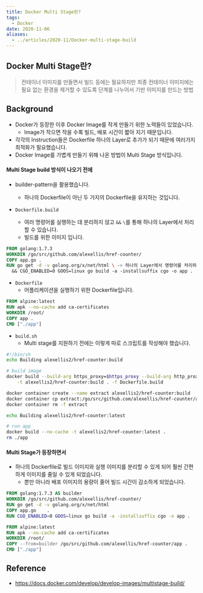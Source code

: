 ```yaml
---
title: Docker Multi Stage란?
tags:
  - Docker
date: 2020-11-06
aliases: 
  - ../articles/2020-11/Docker-multi-stage-build
---
```


## Docker Multi Stage란?
> 컨테이너 이미지를 만들면서 빌드 등에는 필요하지만 최종 컨테이너 이미지에는 필요 없는 환경을 제거할 수 있도록 단계를 나누어서 기반 이미지를 만드는 방법

## Background
- Docker가 등장한 이후 Docker Image를 작게 만들기 위한 노력들이 있었습니다.
    - Image가 작으면 작을 수록 빌드, 배포 시간이 짧아 지기 때문입니다.
- 각각의 Instruction들은 Dockerfile 하나의 Layer로 추가가 되기 때문에 여러가지 최적화가 필요했습니다.
- Docker Image를 가볍게 만들기 위해 나온 방법이 Multi Stage 방식입니다.

#### Multi Stage build 방식이 나오기 전에
- builder-pattern을 활용했습니다.
    - 하나의 Dockerfile이 아닌 두 가지의 Dockerfile을 유지하는 것입니다.

- `Dockerfile.build`
    - 여러 명령어를 실행하는 데 분리하지 않고 `&&` `\`를 통해 하나의 Layer에서 처리할 수 있습니다.
    - 빌드를 위한 이미지 입니다.

```Dockerfile
FROM golang:1.7.3
WORKDIR /go/src/github.com/alexellis/href-counter/
COPY app.go .
RUN go get -d -v golang.org/x/net/html \ -> 하나의 Layer에서 명령어를 처리하기 위한 최적화
  && CGO_ENABLED=0 GOOS=linux go build -a -installsuffix cgo -o app .
```

- `Dockerfile`
    - 어플리케이션을 실행하기 위한 Dockerfile입니다.

```Dockerfile
FROM alpine:latest
RUN apk --no-cache add ca-certificates
WORKDIR /root/
COPY app .
CMD ["./app"]
```

- `build.sh`
    - Multi stage를 지원하기 전에는 이렇게 따로 스크립트를 작성해야 했습니다.

```bash
#!/bin/sh
echo Building alexellis2/href-counter:build

# build image
docker build --build-arg https_proxy=$https_proxy --build-arg http_proxy=$http_proxy \
    -t alexellis2/href-counter:build . -f Dockerfile.build

docker container create --name extract alexellis2/href-counter:build
docker container cp extract:/go/src/github.com/alexellis/href-counter/app ./app
docker container rm -f extract

echo Building alexellis2/href-counter:latest

# run app
docker build --no-cache -t alexellis2/href-counter:latest .
rm ./app
```


#### Multi Stage가 등장하면서
- 하나의 Dockerfile로 빌드 이미지와 실행 이미지를 분리할 수 있게 되어 훨씬 간편하게 이미지를 줄일 수 있게 되었습니다.
    - 뿐만 아니라 배포 이미지의 용량이 줄어 빌드 시간이 감소하게 되었습니다.

```Dockerfile
FROM golang:1.7.3 AS builder
WORKDIR /go/src/github.com/alexellis/href-counter/
RUN go get -d -v golang.org/x/net/html
COPY app.go    .
RUN CGO_ENABLED=0 GOOS=linux go build -a -installsuffix cgo -o app .

FROM alpine:latest
RUN apk --no-cache add ca-certificates
WORKDIR /root/
COPY --from=builder /go/src/github.com/alexellis/href-counter/app .
CMD ["./app"]
```


## Reference
- <https://docs.docker.com/develop/develop-images/multistage-build/>
